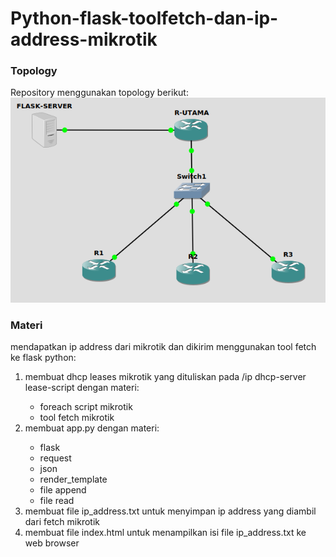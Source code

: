# Python-flask-toolfetch-dan-ip-address-mikrotik
<h3>Topology</h3>
Repository menggunakan topology berikut:
<img src="toolfetchflask.png">

<h3>Materi</h3>
mendapatkan ip address dari mikrotik dan dikirim menggunakan tool fetch ke flask python:
<ol>
<li>membuat dhcp leases mikrotik yang dituliskan pada /ip dhcp-server lease-script dengan materi:</li>
    <ul>
    <li>foreach script mikrotik</li>
    <li>tool fetch mikrotik</li>
    </ul>
<li>membuat app.py dengan materi:</li>
    <ul>
    <li>flask</li>
    <li>request</li>
    <li>json</li>
    <li>render_template</li>
    <li>file append</li>
    <li>file read</li>
    </ul>
<li>membuat file ip_address.txt untuk menyimpan ip address yang diambil dari fetch mikrotik</li>
<li>membuat file index.html untuk menampilkan isi file ip_address.txt ke web browser</li>
</ol>
</body>
</html>